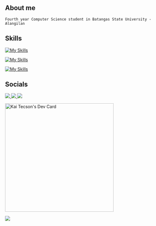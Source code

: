 ## About me

```
Fourth year Computer Science student in Batangas State University - Alangilan
```

## Skills
[![My Skills](https://skillicons.dev/icons?i=cpp,javascript,typescript,python,php,kotlin,&theme=dark&perline=8)](https://skillicons.dev)

[![My Skills](https://skillicons.dev/icons?i=html,css,react,threejs,bootstrap,tailwind,sass,jquery,expressjs,nodejs,fastapi,mysql,postgresql,git,github,githubactions,docker,linux&theme=dark&perline=10)](https://skillicons.dev)

[![My Skills](https://skillicons.dev/icons?i=gcp,firebase&theme=dark&perline=10)](https://skillicons.dev)


## Socials

<p>
  <a href="https://fb.com/kairus.tecson">
    <img src="https://img.shields.io/badge/Facebook-1877F2?style=for-the-badge&logo=facebook&logoColor=white" href="https://fb.com/kairus.tecson" />
  </a>
   <a href="https://www.linkedin.com/in/kairus-tecson/">
    <img src="https://img.shields.io/badge/LinkedIn-0077B5?style=for-the-badge&logo=linkedin&logoColor=white" />
  </a>
  <a href="https://www.tiktok.com/@noahkai_dev">
    <img src="https://img.shields.io/badge/TikTok-000000?style=for-the-badge&logo=tiktok&logoColor=white" />
  </a>
</p>
<a href="https://app.daily.dev/kaitecson"><img src="https://api.daily.dev/devcards/v2/69tGOQ4sJMQx5SyXPChG7.png?type=default&r=wzm" width="356" alt="Kai Tecson's Dev Card"/></a>

![](https://komarev.com/ghpvc/?username=SchadenKai&color=red&label=👁️)
